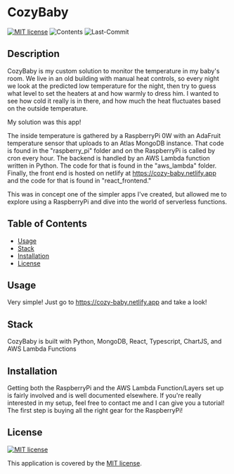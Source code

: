 # CozyBaby
[![MIT license](https://img.shields.io/badge/License-MIT-blue.svg)](https://lbesson.mit-license.org/)
![Contents](https://img.shields.io/github/languages/top/elijah415hz/cozy-baby)
![Last-Commit](https://img.shields.io/github/last-commit/elijah415hz/cozy-baby)

## Description
CozyBaby is my custom solution to monitor the temperature in my baby's room. We live in an old building with manual heat controls, so every night we look at the predicted low temperature for the night, then try to guess what level to set the heaters at and how warmly to dress him. I wanted to see how cold it really is in there, and how much the heat fluctuates based on the outside temperature.

My solution was this app!

The inside temperature is gathered by a RaspberryPi 0W with an AdaFruit temperature sensor that uploads to an Atlas MongoDB instance. That code is found in the "raspberry_pi" folder and on the RaspberryPi is called by cron every hour. The backend is handled by an AWS Lambda function written in Python. The code for that is found in the "aws_lambda" folder. Finally, the front end is hosted on netlify at https://cozy-baby.netlify.app and the code for that is found in "react_frontend."

This was in concept one of the simpler apps I've created, but allowed me to explore using a RaspberryPi and dive into the world of serverless functions.

## Table of Contents
* [Usage](#Usage)
* [Stack](#Stack)
* [Installation](#Installation)
* [License](#License)

## Usage
Very simple! Just go to https://cozy-baby.netlify.app and take a look!

## Stack
CozyBaby is built with Python, MongoDB, React, Typescript, ChartJS, and AWS Lambda Functions

## Installation
Getting both the RaspberryPi and the AWS Lambda Function/Layers set up is fairly involved and is well documented elsewhere. If you're really interested in my setup, feel free to contact me and I can give you a tutorial! The first step is buying all the right gear for the RaspberryPi! 

## License
[![MIT license](https://img.shields.io/badge/License-MIT-blue.svg)](https://lbesson.mit-license.org/) 

This application is covered by the [MIT license](https://lbesson.mit-license.org/).
